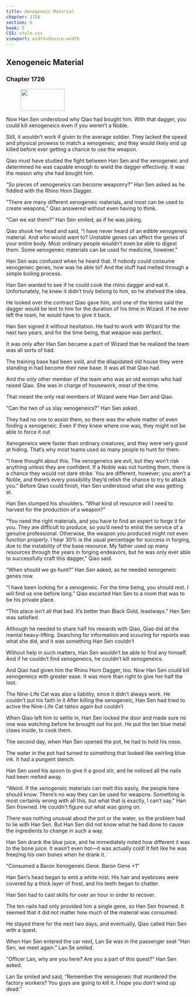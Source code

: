 ```yaml
---
title: Xenogeneic Material
chapter: 1726
section: 6
book: 5
CSS: style.css
viewport: width=device-width
---
```


## Xenogeneic Material

### Chapter 1726

<figure>
	<img src="../Images/gem.gif" alt="" id="gem" width="120" height="60" />
</figure>

Now Han Sen understood why Qiao had bought him. With that dagger, you could kill xenogeneics even if you weren’t a Noble.

Still, it wouldn’t work if given to the average soldier. They lacked the speed and physical prowess to match a xenogeneic, and they would likely end up killed before ever getting a chance to use the weapon.

Qiao must have studied the fight between Han Sen and the xenogeneic and determined he was capable enough to wield the dagger effectively. It was the reason why she had bought him.

“So pieces of xenogeneics can become weaponry?” Han Sen asked as he fiddled with the Rhino Horn Dagger.

“There are many different xenogeneic materials, and most can be used to create weapons,” Qiao answered without even having to think.

“Can we eat them?” Han Sen smiled, as if he was joking.

Qiao shook her head and said, “I have never heard of an edible xenogeneic material. And who would want to? Unstable genes can affect the genes of your entire body. Most ordinary people wouldn’t even be able to digest them. Some xenogeneic materials can be used for medicine, however.”

Han Sen was confused when he heard that. If nobody could consume xenogeneic genes, how was he able to? And the stuff had melted through a simple boiling process.

Han Sen wanted to see if he could cook the rhino dagger and eat it. Unfortunately, he knew it didn’t truly belong to him, so he shelved the idea.

He looked over the contract Qiao gave him, and one of the terms said the dagger would be lent to him for the duration of his time in Wizard. If he ever left the team, he would have to give it back.

Han Sen signed it without hesitation. He had to work with Wizard for the next two years, and for the time being, that weapon was perfect.

It was only after Han Sen became a part of Wizard that he realized the team was all sorts of bad.

The training base had been sold, and the dilapidated old house they were standing in had become their new base. It was all that Qiao had.

And the only other member of the team who was an old woman who had raised Qiao. She was in charge of housework, most of the time.

That meant the only real members of Wizard were Han Sen and Qiao.

“Can the two of us slay xenogeneics?” Han Sen asked.

They had no one to assist them, so there was the whole matter of even finding a xenogeneic. Even if they knew where one was, they might not be able to force it out

Xenogeneics were faster than ordinary creatures, and they were very good at hiding. That’s why most teams used so many people to hunt for them.

“I have thought about this. The xenogeneics are evil, but they won’t risk anything unless they are confident. If a Noble was out hunting them, there is a chance they would not dare strike. You are different, however; you aren’t a Noble, and there’s every possibility they’d relish the chance to try to attack you.” Before Qiao could finish, Han Sen understood what she was getting at.

Han Sen slumped his shoulders. “What kind of resource will I need to harvest for the production of a weapon?”

“You need the right materials, and you have to find an expert to forge it for you. They are difficult to produce, so you’d need to enlist the service of a genuine professional. Otherwise, the weapon you produced might not even function properly. I hear 30% is the usual percentage for success in forging, due to the instability of the base resource. My father used up many resources through the years in forging endeavors, but he was only ever able to successfully craft this dagger,” Qiao said.

“When should we go hunt?” Han Sen asked, as he needed xenogeneic genes now.

“I have been looking for a xenogeneic. For the time being, you should rest. I will find us one before long.” Qiao escorted Han Sen to a room that was to be his private place.

“This place isn’t all that bad. It’s better than Black Gold, leastways.” Han Sen was satisfied.

Although he needed to share half his rewards with Qiao, Qiao did all the mental heavy-lifting. Searching for information and scouring for reports was what she did, and it was something Han Sen couldn’t

Without help in such matters, Han Sen wouldn’t be able to find any himself. And if he couldn’t find xenogeneics, he couldn’t kill xenogeneics.

And Qiao had given him the Rhino Horn Dagger, too. Now Han Sen could kill xenogeneics with greater ease. It was more than right to give her half the loot.

The Nine-Life Cat was also a liability, since it didn’t always work. He couldn’t put his faith in it After killing the xenogeneic, Han Sen had tried to active the Nine-Life Cat tattoo again but couldn’t

When Qiao left him to settle in, Han Sen locked the door and made sure no one was watching before he brought out his pot. He put the ten blue metal claws inside, to cook them.

The second day, when Han Sen opened the pot, he had to hold his nose.

The water in the pot had turned to something that looked like swirling blue ink. It had a pungent stench.

Han Sen used his spoon to give it a good stir, and he noticed all the nails had been melted away.

“Weird. If the xenogeneic materials can melt this easily, the people here should know. There’s no way they can be used for weapons. Something is most certainly wrong with all this, but what that is exactly, I can’t say.” Han Sen frowned. He couldn’t figure out what was going on.

There was nothing unusual about the pot or the water, so the problem had to lie with Han Sen. But Han Sen did not know what he had done to cause the ingredients to change in such a way.

Han Sen drank the blue juice, and he immediately noted how different it was to the bone juice. It wasn’t even hot—it was actually cold! It felt like he was freezing his own bones when he drank it.

“Consumed a Baron Xenogeneic Gene. Baron Gene +1”

Han Sen’s head began to emit a white mist. His hair and eyebrows were covered by a thick layer of frost, and his teeth began to chatter.

Han Sen had to cast skills for over an hour in order to recover.

The ten nails had only provided him a single gene, so Han Sen frowned. It seemed that it did not matter how much of the material was consumed.

He stayed there for the next two days, and eventually, Qiao called Han Sen with a quest.

When Han Sen entered the car next, Lan Se was in the passenger seat “Han Sen, we meet again.” Lan Se smiled.

“Officer Lan, why are you here? Are you a part of this quest?” Han Sen asked.

Lan Se smiled and said, “Remember the xenogeneic that murdered the factory workers? You guys are going to kill it. I hope you don’t wind up dead.”